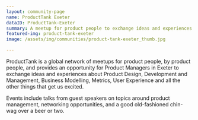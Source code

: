 ```yaml
---
layout: community-page
name: ProductTank Exeter
dataID: ProductTank-Exeter
summary: A meetup for product people to exchange ideas and experiences
featured-img: product-tank-exeter
image: /assets/img/communities/product-tank-exeter_thumb.jpg

---
```

ProductTank is a global network of meetups for product people, by product people,
and provides an opportunity for Product Managers in Exeter to exchange ideas and
experiences about Product Design, Development and Management, Business Modelling,
Metrics, User Experience and all the other things that get us excited.

Events include talks from guest speakers on topics around product management,
networking opportunities, and a good old-fashioned chin-wag over a beer or two.
